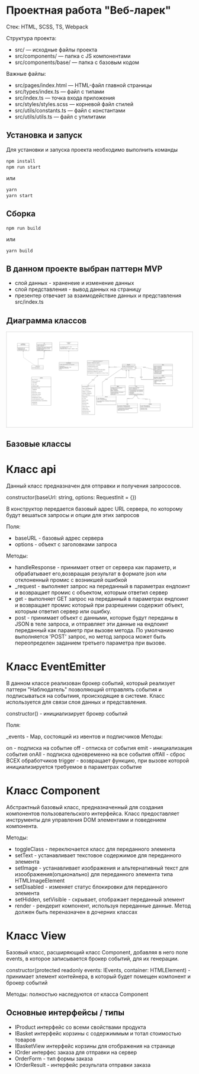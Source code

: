 # Проектная работа "Веб-ларек"

Стек: HTML, SCSS, TS, Webpack

Структура проекта:
- src/ — исходные файлы проекта
- src/components/ — папка с JS компонентами
- src/components/base/ — папка с базовым кодом

Важные файлы:
- src/pages/index.html — HTML-файл главной страницы
- src/types/index.ts — файл с типами
- src/index.ts — точка входа приложения
- src/styles/styles.scss — корневой файл стилей
- src/utils/constants.ts — файл с константами
- src/utils/utils.ts — файл с утилитами

## Установка и запуск
Для установки и запуска проекта необходимо выполнить команды

```
npm install
npm run start
```

или

```
yarn
yarn start
```
## Сборка

```
npm run build
```

или

```
yarn build
```

## В данном проекте выбран паттерн MVP 

- слой данных - храненеие и изменение данных 
- слой представления - вывод данных на страницу
- презентер отвечает за взаимодействие данных и представления src/index.ts

## Диаграмма классов

![alt text](<Диаграмма классов.png>)


## Базовые классы

#  Класс api

Данный класс предназначен для отправки и получения запрососов.

 constructor(baseUrl: string, options: RequestInit = {})

В конструктор передается базовый адрес URL  сервера, по которому будут вешаться запросы и опции для этих запросов 

Поля: 

- baseURL - базовый адрес сервера 
- options - объект с заголовками запроса

Методы:

- handleResponse - принимает ответ от сервера как параметр, и обрабатывает его,возвращая результат в формате json или отклоненный промис с возникшей ошибкой
- _request - выполняет запрос на переданный в параметрах ендпоинт и возвращает промис с объектом, которым ответил сервер
- get - выполняет GET запрос на переданный в параметрах ендпоинт и возвращает промис который при разрешении содержит объект, которым ответил сервер или ошибку.
- post - принимает объект с данными, которые будут переданы в JSON в теле запроса, и отправляет эти данные на ендпоинт переданный как параметр при вызове метода. По умолчанию выполняется 'POST' запрос, но метод запроса может быть переопределен заданием третьего параметра при вызове.


# Класс EventEmitter

В данном классе реализован брокер событий, который реализует паттерн "Наблюдатель" позволяющий отправлять события и подписываться на событиия, происходящие в системе. Класс используется для связи слоя данных и представления. 

constructor() - инициализирует брокер событий

Поля:

_events - Map, состоящий из ивентов и подписчиков
Методы:

on - подписка на событие
off - отписка от события
emit - инициализация события
onAll - подписка одновременно на все события
offAll - сброс ВСЕХ обработчиков
trigger - возвращает функцию, при вызове которой инициализируется требуемое в параметрах событие

# Класс Component<T>

Абстрактный базовый класс, предназначенный для создания компонентов пользовательского интерфейса. Класс предоставляет инструменты для управления DOM элементами и поведением компонента.


Методы:

- toggleClass - переключается класс для переданного элемента
- setText - устанавливает текстовое содержимое для переданного элемента
- setImage - устанавливает изображения и альтернативный текст для изоображения(опционально) для переданного элемента типа HTMLImageElement
- setDisabled - изменяет статус блокировки для переданного элемента
- setHidden, setVisible - скрывает, отображает переданный элемент
- render - рендерит компонент, используя переданные данные. Метод должен быть переназначен в дочерних классах


# Класс View<T>
Базовый класс, расширяющий класс Component, добавляя в него поле events, в которое записывается брокер событий, для их генерации.

constructor(protected readonly events: IEvents, container: HTMLElement) - принимает элемент контейнера, в который будет помещен компонент и брокер событий

Методы: полностью наследуются от класса Component<T>


## Основные интерфейсы / типы

- IProduct интерфейс со всеми свойствами продукта 
- IBasket интерфейс корзины с содержиммым и тотал стоимостью товаров
- IBasketView интерфейс корзины для отображения на странице
- IOrder интерфес заказа для отправки на сервер 
- OrderForm - тип формы заказа 
- IOrderResult - интерфейс результата отправки заказа 


